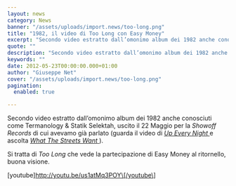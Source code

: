 ```yaml
---
layout: news
category: News
banner: "/assets/uploads/import.news/too-long.png"
title: "1982, il video di Too Long con Easy Money"
excerpt: "Secondo video estratto dall’omonimo album dei 1982 anche conosciuti come Termanology & Statik Selektah, uscito il 22 Maggio per la Showoff Records di cui avevamo già parlato (guarda il video di Up Every Night e ascolta What The Streets Want ). Si tratta di Too Long che vede la partecipazione di Easy Money al ritornello, [&hellip"
quote: ""
description: "Secondo video estratto dall’omonimo album dei 1982 anche conosciuti come Termanology & Statik Selektah, uscito il 22 Maggio per la Showoff Records di cui avevamo già parlato (guarda il video di Up Every Night e ascolta What The Streets Want ). Si tratta di Too Long che vede la partecipazione di Easy Money al ritornello, [&hellip"
keywords: ""
date: 2012-05-23T00:00:00.000+01:00
author: "Giuseppe Net"
cover: "/assets/uploads/import.news/too-long.png"
pagination:
  enabled: true

---
```


Secondo video estratto dall’omonimo album dei 1982 anche conosciuti come Termanology & Statik Selektah, uscito il 22 Maggio per la _Showoff Records_ di cui avevamo già parlato (guarda il video di [_Up Every Night_ ](https://hotmc.com/1982-statik-selektah-termanology-what-the-streets-want/)e ascolta [_What The Streets Want_ ](https://hotmc.com/1982-statik-selektah-termanology-what-the-streets-want/)).

Si tratta di _Too Long_ che vede la partecipazione di Easy Money al ritornello, buona visione.

\[youtube\]http://youtu.be/us1atMq3POY\[/youtube\]